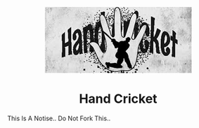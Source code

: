 <p align="center">
  <img src="download.jpg" alt="TeamUltroid Logo">
</p>
<h1 align="center">
  <b>Hand Cricket</b>
</h1>
This Is A Notise.. Do Not Fork This..
